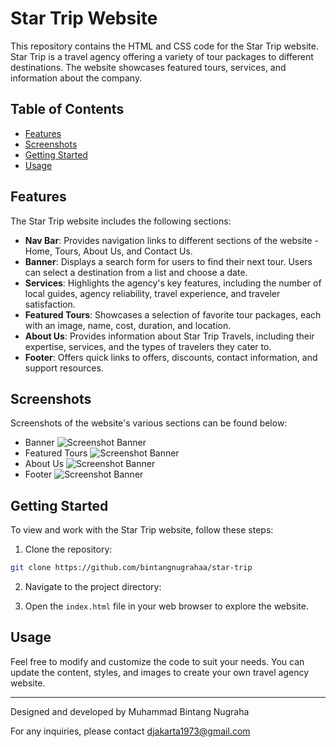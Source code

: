 # Star Trip Website

This repository contains the HTML and CSS code for the Star Trip website. Star Trip is a travel agency offering a variety of tour packages to different destinations. The website showcases featured tours, services, and information about the company.

## Table of Contents

- [Features](#features)
- [Screenshots](#screenshots)
- [Getting Started](#getting-started)
- [Usage](#usage)

## Features

The Star Trip website includes the following sections:

- **Nav Bar**: Provides navigation links to different sections of the website - Home, Tours, About Us, and Contact Us.
- **Banner**: Displays a search form for users to find their next tour. Users can select a destination from a list and choose a date.
- **Services**: Highlights the agency's key features, including the number of local guides, agency reliability, travel experience, and traveler satisfaction.
- **Featured Tours**: Showcases a selection of favorite tour packages, each with an image, name, cost, duration, and location.
- **About Us**: Provides information about Star Trip Travels, including their expertise, services, and the types of travelers they cater to.
- **Footer**: Offers quick links to offers, discounts, contact information, and support resources.

## Screenshots

Screenshots of the website's various sections can be found below:

- Banner
  ![Screenshot Banner](https://imgur.com/sOfycyL)
- Featured Tours
  ![Screenshot Banner](https://imgur.com/S6YjLQd)
- About Us
  ![Screenshot Banner](https://imgur.com/Krs5Ezq)
- Footer
  ![Screenshot Banner](https://imgur.com/12hSkCt)

## Getting Started

To view and work with the Star Trip website, follow these steps:

1. Clone the repository:

```sh
git clone https://github.com/bintangnugrahaa/star-trip
```

2. Navigate to the project directory:

3. Open the `index.html` file in your web browser to explore the website.

## Usage

Feel free to modify and customize the code to suit your needs. You can update the content, styles, and images to create your own travel agency website.

---

Designed and developed by Muhammad Bintang Nugraha

For any inquiries, please contact djakarta1973@gmail.com
